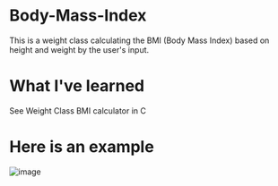 # Body-Mass-Index
This is a weight class calculating the BMI (Body Mass Index) based on height and weight by the user's input.

# What I've learned
See Weight Class BMI calculator in C

# Here is an example
![image](https://user-images.githubusercontent.com/36749450/94008989-d252e080-fd71-11ea-87df-98117ab2835e.png)
